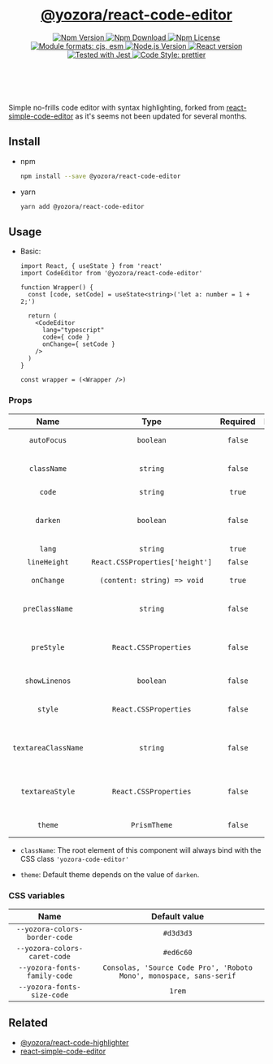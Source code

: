 <header>
  <h1 align="center">
    <a href="https://github.com/yozorajs/yozora-react/tree/release-2.x.x/packages/react-code-editor#readme">@yozora/react-code-editor</a>
  </h1>
  <div align="center">
    <a href="https://www.npmjs.com/package/@yozora/react-code-editor">
      <img
        alt="Npm Version"
        src="https://img.shields.io/npm/v/@yozora/react-code-editor.svg"
      />
    </a>
    <a href="https://www.npmjs.com/package/@yozora/react-code-editor">
      <img
        alt="Npm Download"
        src="https://img.shields.io/npm/dm/@yozora/react-code-editor.svg"
      />
    </a>
    <a href="https://www.npmjs.com/package/@yozora/react-code-editor">
      <img
        alt="Npm License"
        src="https://img.shields.io/npm/l/@yozora/react-code-editor.svg"
      />
    </a>
    <a href="#install">
      <img
        alt="Module formats: cjs, esm"
        src="https://img.shields.io/badge/module_formats-cjs%2C%20esm-green.svg"
      />
    </a>
    <a href="https://github.com/nodejs/node">
      <img
        alt="Node.js Version"
        src="https://img.shields.io/node/v/@yozora/react-code-editor"
      />
    </a>
    <a href="https://github.com/facebook/react">
      <img
        alt="React version"
        src="https://img.shields.io/npm/dependency-version/@yozora/react-code-editor/peer/react"
      />
    </a>
    <a href="https://github.com/facebook/jest">
      <img
        alt="Tested with Jest"
        src="https://img.shields.io/badge/tested_with-jest-9c465e.svg"
      />
    </a>
    <a href="https://github.com/prettier/prettier">
      <img
        alt="Code Style: prettier"
        src="https://img.shields.io/badge/code_style-prettier-ff69b4.svg?style=flat-square"
      />
    </a>
  </div>
</header>
<br/>

Simple no-frills code editor with syntax highlighting, forked from [react-simple-code-editor][]
as it's seems not been updated for several months.


## Install

* npm

  ```bash
  npm install --save @yozora/react-code-editor
  ```

* yarn

  ```bash
  yarn add @yozora/react-code-editor
  ```

## Usage

* Basic:

  ```tsx
  import React, { useState } from 'react'
  import CodeEditor from '@yozora/react-code-editor'

  function Wrapper() {
    const [code, setCode] = useState<string>('let a: number = 1 + 2;')

    return (
      <CodeEditor
        lang="typescript"
        code={ code }
        onChange={ setCode }
      />
    )
  }

  const wrapper = (<Wrapper />)
  ```

### Props

Name                | Type                            | Required  | Default   | Description
:------------------:|:-------------------------------:|:---------:|:---------:|:-------------
`autoFocus`         | `boolean`                       | `false`   | -         | Set the editor focus in default
`className`         | `string`                        | `false`   | -         | CSS class name for the container
`code`              | `string`                        | `true`    | -         | Code content
`darken`            | `boolean`                       | `false`   | `true`    | Dark mode (vcsDarkTheme / vscLightTheme)
`lang`              | `string`                        | `true`    | -         | Code language
`lineHeight`        | `React.CSSProperties['height']` | `false`   | `'1.8em'` | line height
`onChange`          | `(content: string) => void`     | `true`    | -         | Triggered when code changed.
`preClassName`      | `string`                        | `false`   | -         | CSS class name for the underlying pre
`preStyle`          | `React.CSSProperties`           | `false`   | -         | CSS style object for the underlying textarea
`showLinenos`       | `boolean`                       | `false`   | `true`    | Display line numbers
`style`             | `React.CSSProperties`           | `false`   | -         | CSS style object for the container
`textareaClassName` | `string`                        | `false`   | -         | CSS class name for the underlying textarea
`textareaStyle`     | `React.CSSProperties`           | `false`   | -         | CSS style object for the underlying textarea
`theme`             | `PrismTheme`                    | `false`   | See below | Highlight prism theme.

* `className`: The root element of this component will always bind with the
  CSS class `'yozora-code-editor'`

* `theme`: Default theme depends on the value of `darken`.

### CSS variables

Name                          | Default value
:----------------------------:|:----------------:
`--yozora-colors-border-code` | `#d3d3d3`
`--yozora-colors-caret-code`  | `#ed6c60`
`--yozora-fonts-family-code`  | `Consolas, 'Source Code Pro', 'Roboto Mono', monospace, sans-serif`
`--yozora-fonts-size-code`    | `1rem`


## Related

* [@yozora/react-code-highlighter][]
* [react-simple-code-editor][]


[@yozora/react-code-highlighter]: https://www.npmjs.com/package/@yozora/react-code-highlighter
[react-simple-code-editor]: https://github.com/satya164/react-simple-code-editor
